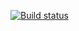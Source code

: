 [![Build status](https://build.appcenter.ms/v0.1/apps/420be9c8-9bbd-4905-886a-3f7a337c1a00/branches/dev/badge)](https://appcenter.ms)
